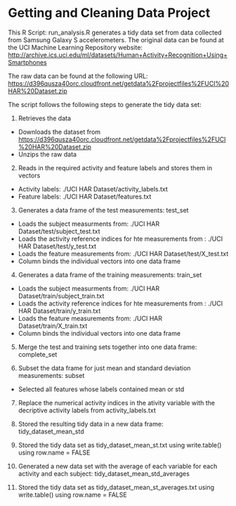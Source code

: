 # Getting and Cleaning Data Project

This R Script: run_analysis.R generates a tidy data set from data collected from Samsung Galaxy S accelerometers.
The original data can be found at the UCI Machine Learning Repository website: 
http://archive.ics.uci.edu/ml/datasets/Human+Activity+Recognition+Using+Smartphones

The raw data can be found at the following URL: https://d396qusza40orc.cloudfront.net/getdata%2Fprojectfiles%2FUCI%20HAR%20Dataset.zip 

The script follows the following steps to generate the tidy data set:

1. Retrieves the data
  + Downloads the dataset from https://d396qusza40orc.cloudfront.net/getdata%2Fprojectfiles%2FUCI%20HAR%20Dataset.zip
  + Unzips the raw data

2. Reads in the required activity and feature labels and stores them in vectors 
  + Activity labels: ./UCI HAR Dataset/activity_labels.txt
  + Feature labels: ./UCI HAR Dataset/features.txt

3. Generates a data frame of the test measurements: test_set
  + Loads the subject measurments from: ./UCI HAR Dataset/test/subject_test.txt
  + Loads the activity reference indices for hte measurements from : ./UCI HAR Dataset/test/y_test.txt
  + Loads the feature measurements from: ./UCI HAR Dataset/test/X_test.txt
  + Column binds the individual vectors into one data frame

4. Generates a data frame of the training measurements: train_set
  + Loads the subject measurments from: ./UCI HAR Dataset/train/subject_train.txt
  + Loads the activity reference indices for hte measurements from : ./UCI HAR Dataset/train/y_train.txt
  + Loads the feature measurements from: ./UCI HAR Dataset/train/X_train.txt
  + Column binds the individual vectors into one data frame

5. Merge the test and training sets together into one data frame: complete_set

6. Subset the data frame for just mean and standard deviation measurements: subset
  + Selected all features whose labels contained mean or std

7. Replace the numerical activity indices in the ativity variable with the decriptive activity labels from activity_labels.txt

8. Stored the resulting tidy data in a new data frame: tidy_dataset_mean_std

9. Stored the tidy data set as tidy_dataset_mean_st.txt using write.table() using row.name = FALSE

10. Generated a new data set with the average of each variable for each activity and each subject: tidy_dataset_mean_std_averages

11. Stored the tidy data set as tidy_dataset_mean_st_averages.txt using write.table() using row.name = FALSE
